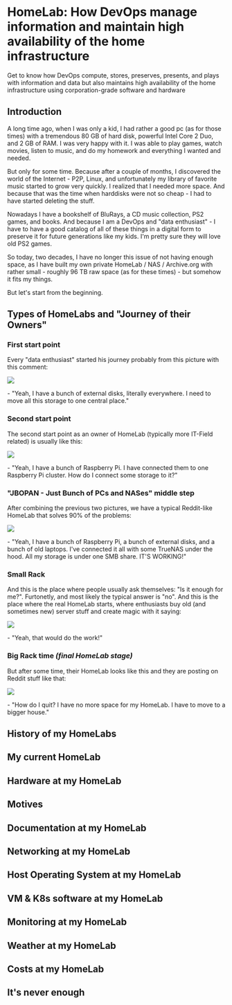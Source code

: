 # HomeLab: How DevOps manage information and maintain high availability of the home infrastructure

Get to know how DevOps compute, stores, preserves, presents, and plays with information and data but also maintains high availability of the home infrastructure using corporation-grade software and hardware

## Introduction

A long time ago, when I was only a kid, I had rather a good pc (as for those times) with a tremendous 80 GB of hard disk, powerful Intel Core 2 Duo, and 2 GB of RAM. I was very happy with it. I was able to play games, watch movies, listen to music, and do my homework and everything I wanted and needed.

But only for some time. Because after a couple of months, I discovered the world of the Internet - P2P, Linux, and unfortunately my library of favorite music started to grow very quickly. I realized that I needed more space. And because that was the time when harddisks were not so cheap - I had to have started deleting the stuff.

Nowadays I have a bookshelf of BluRays, a CD music collection, PS2 games, and books. And because I am a DevOps and "data enthusiast" - I have to have a good catalog of all of these things in a digital form to preserve it for future generations like my kids. I'm pretty sure they will love old PS2 games.

So today, two decades, I have no longer this issue of not having enough space, as I have built my own private HomeLab / NAS / Archive.org with rather small - roughly 96 TB raw space (as for these times) - but somehow it fits my things.

But let's start from the beginning.

## Types of HomeLabs and "Journey of their Owners"

### First start point
Every "data enthusiast" started his journey probably from this picture with this comment:

![](./pic/image1.png)

\- "Yeah, I have a bunch of external disks, literally everywhere. I need to move all this storage to one central place."

### Second start point

The second start point as an owner of HomeLab (typically more IT-Field related) is usually like this:

![](./pic/image2.jpeg)

\- "Yeah, I have a bunch of Raspberry Pi. I have connected them to one Raspberry Pi cluster. How do I connect some storage to it?"

### "JBOPAN - Just Bunch of PCs and NASes" middle step

After combining the previous two pictures, we have a typical Reddit-like HomeLab that solves 90% of the problems:

![](./pic/image3.png)

\- "Yeah, I have a bunch of Raspberry Pi, a bunch of external disks, and a bunch of old laptops. I've connected it all with some TrueNAS under the hood. All my storage is under one SMB share. IT'S WORKING!"

### Small Rack

And this is the place where people usually ask themselves: "Is it enough for me?". Furtonetly, and most likely the typical answer is "no". And this is the place where the real HomeLab starts, where enthusiasts buy old (and sometimes new) server stuff and create magic with it saying:

![](./pic/image4.jpeg)

\- "Yeah, that would do the work!"

### Big Rack time _(final HomeLab stage)_

But after some time, their HomeLab looks like this and they are posting on Reddit stuff like that:

![](./pic/image5.jpg)

\- "How do I quit? I have no more space for my HomeLab. I have to move to a bigger house."

## History of my HomeLabs



## My current HomeLab

## Hardware at my HomeLab

## Motives

## Documentation at my HomeLab

## Networking at my HomeLab

## Host Operating System at my HomeLab

## VM & K8s software at my HomeLab

## Monitoring at my HomeLab

## Weather at my HomeLab

## Costs at my HomeLab

## It's never enough
